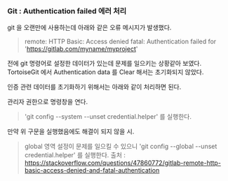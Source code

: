 ### Git : Authentication failed 에러 처리

git 을 오랜만에 사용하는데 아래와 같은 오류 메시지가 발생했다.

> remote: HTTP Basic: Access denied
> fatal: Authentication failed for 'https://gitlab.com/myname/myproject'

전에 git 명령어로 설정한 데이터가 있는데 문제를 일으키는 상황같아 보였다. TortoiseGit 에서 Authentication data 를 Clear 해서는 초기화되지 않았다.

인증 관련 데이터를 초기화하기 위해서는 아래와 같이 처리하면 된다.

관리자 권한으로 명령창을 연다.
> 'git config --system --unset credential.helper' 를 실행한다.

만약 위 구문을 실행했음에도 해결이 되지 않을 시.
> global 영역 설정이 문제를 일으킬 수 있으니 'git config --global --unset credential.helper' 를 실행한다.
출처 : https://stackoverflow.com/questions/47860772/gitlab-remote-http-basic-access-denied-and-fatal-authentication
